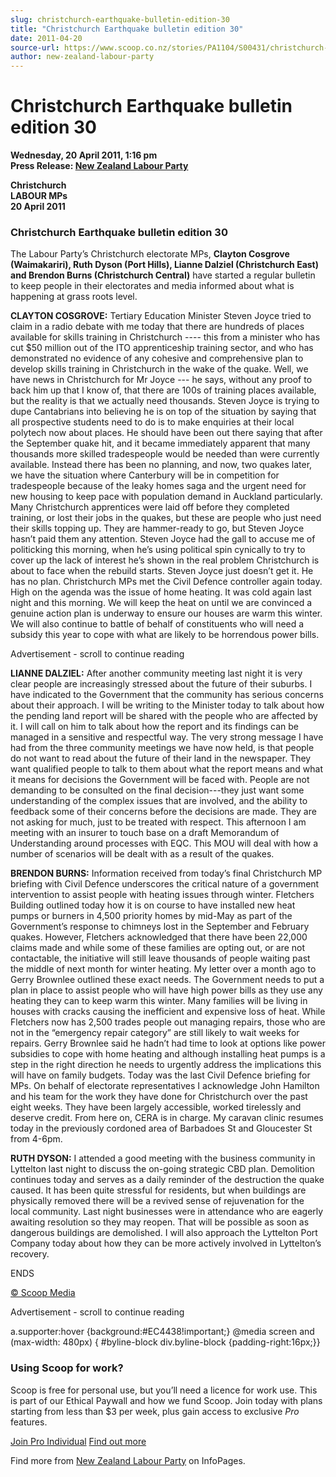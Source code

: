 ```yaml
---
slug: christchurch-earthquake-bulletin-edition-30
title: "Christchurch Earthquake bulletin edition 30"
date: 2011-04-20
source-url: https://www.scoop.co.nz/stories/PA1104/S00431/christchurch-earthquake-bulletin-edition-30.htm
author: new-zealand-labour-party
---
```

Christchurch Earthquake bulletin edition 30
===========================================

**Wednesday, 20 April 2011, 1:16 pm**  
**Press Release: [New Zealand Labour Party](https://info.scoop.co.nz/New_Zealand_Labour_Party)**

**Christchurch  
LABOUR MPs  
20 April 2011**

### **Christchurch Earthquake bulletin edition 30**

The Labour Party’s Christchurch electorate MPs, **Clayton Cosgrove (Waimakariri), Ruth Dyson (Port Hills), Lianne Dalziel (Christchurch East) and Brendon Burns (Christchurch Central)** have started a regular bulletin to keep people in their electorates and media informed about what is happening at grass roots level.

**CLAYTON COSGROVE:** Tertiary Education Minister Steven Joyce tried to claim in a radio debate with me today that there are hundreds of places available for skills training in Christchurch ---- this from a minister who has cut $50 million out of the ITO apprenticeship training sector, and who has demonstrated no evidence of any cohesive and comprehensive plan to develop skills training in Christchurch in the wake of the quake. Well, we have news in Christchurch for Mr Joyce --- he says, without any proof to back him up that I know of, that there are 100s of training places available, but the reality is that we actually need thousands. Steven Joyce is trying to dupe Cantabrians into believing he is on top of the situation by saying that all prospective students need to do is to make enquiries at their local polytech now about places. He should have been out there saying that after the September quake hit, and it became immediately apparent that many thousands more skilled tradespeople would be needed than were currently available. Instead there has been no planning, and now, two quakes later, we have the situation where Canterbury will be in competition for tradespeople because of the leaky homes saga and the urgent need for new housing to keep pace with population demand in Auckland particularly. Many Christchurch apprentices were laid off before they completed training, or lost their jobs in the quakes, but these are people who just need their skills topping up. They are hammer-ready to go, but Steven Joyce hasn’t paid them any attention. Steven Joyce had the gall to accuse me of politicking this morning, when he’s using political spin cynically to try to cover up the lack of interest he’s shown in the real problem Christchurch is about to face when the rebuild starts. Steven Joyce just doesn’t get it. He has no plan. Christchurch MPs met the Civil Defence controller again today. High on the agenda was the issue of home heating. It was cold again last night and this morning. We will keep the heat on until we are convinced a genuine action plan is underway to ensure our houses are warm this winter. We will also continue to battle of behalf of constituents who will need a subsidy this year to cope with what are likely to be horrendous power bills.

Advertisement - scroll to continue reading





**LIANNE DALZIEL:** After another community meeting last night it is very clear people are increasingly stressed about the future of their suburbs. I have indicated to the Government that the community has serious concerns about their approach. I will be writing to the Minister today to talk about how the pending land report will be shared with the people who are affected by it. I will call on him to talk about how the report and its findings can be managed in a sensitive and respectful way. The very strong message I have had from the three community meetings we have now held, is that people do not want to read about the future of their land in the newspaper. They want qualified people to talk to them about what the report means and what it means for decisions the Government will be faced with. People are not demanding to be consulted on the final decision---they just want some understanding of the complex issues that are involved, and the ability to feedback some of their concerns before the decisions are made. They are not asking for much, just to be treated with respect. This afternoon I am meeting with an insurer to touch base on a draft Memorandum of Understanding around processes with EQC. This MOU will deal with how a number of scenarios will be dealt with as a result of the quakes.

**BRENDON BURNS:** Information received from today’s final Christchurch MP briefing with Civil Defence underscores the critical nature of a government intervention to assist people with heating issues through winter. Fletchers Building outlined today how it is on course to have installed new heat pumps or burners in 4,500 priority homes by mid-May as part of the Government’s response to chimneys lost in the September and February quakes. However, Fletchers acknowledged that there have been 22,000 claims made and while some of these families are opting out, or are not contactable, the initiative will still leave thousands of people waiting past the middle of next month for winter heating. My letter over a month ago to Gerry Brownlee outlined these exact needs. The Government needs to put a plan in place to assist people who will have high power bills as they use any heating they can to keep warm this winter. Many families will be living in houses with cracks causing the inefficient and expensive loss of heat. While Fletchers now has 2,500 trades people out managing repairs, those who are not in the “emergency repair category” are still likely to wait weeks for repairs. Gerry Brownlee said he hadn’t had time to look at options like power subsidies to cope with home heating and although installing heat pumps is a step in the right direction he needs to urgently address the implications this will have on family budgets. Today was the last Civil Defence briefing for MPs. On behalf of electorate representatives I acknowledge John Hamilton and his team for the work they have done for Christchurch over the past eight weeks. They have been largely accessible, worked tirelessly and deserve credit. From here on, CERA is in charge. My caravan clinic resumes today in the previously cordoned area of Barbadoes St and Gloucester St from 4-6pm.

**RUTH DYSON:** I attended a good meeting with the business community in Lyttelton last night to discuss the on-going strategic CBD plan. Demolition continues today and serves as a daily reminder of the destruction the quake caused. It has been quite stressful for residents, but when buildings are physically removed there will be a revived sense of rejuvenation for the local community. Last night businesses were in attendance who are eagerly awaiting resolution so they may reopen. That will be possible as soon as dangerous buildings are demolished. I will also approach the Lyttelton Port Company today about how they can be more actively involved in Lyttelton’s recovery.

ENDS

  

[© Scoop Media](http://www.scoop.co.nz/about/terms.html)  

Advertisement - scroll to continue reading



a.supporter:hover {background:#EC4438!important;} @media screen and (max-width: 480px) { #byline-block div.byline-block {padding-right:16px;}}

### Using Scoop for work?

Scoop is free for personal use, but you’ll need a licence for work use. This is part of our Ethical Paywall and how we fund Scoop. Join today with plans starting from less than $3 per week, plus gain access to exclusive _Pro_ features.  
  
[Join Pro Individual](https://pro.scoop.co.nz/Individual/?from=ProIn24) [Find out more](https://pro.scoop.co.nz/using-scoop-for-work/?from=ProIn24)

Find more from [New Zealand Labour Party](https://info.scoop.co.nz/New_Zealand_Labour_Party) on InfoPages.